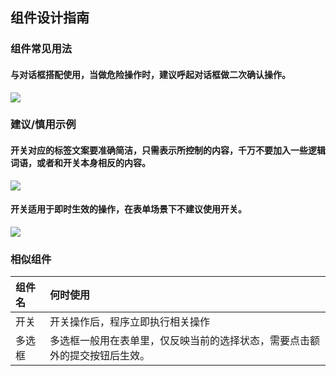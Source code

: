 ## 组件设计指南




### 组件常见用法


#### 与对话框搭配使用，当做危险操作时，建议呼起对话框做二次确认操作。

![](https://oteam-tdesign-1258344706.cos.ap-guangzhou.myqcloud.com/site/design/%E5%BC%80%E5%85%B3-%E6%95%B4%E4%BD%93%E9%A1%B5%E9%9D%A2%E5%B8%83%E5%B1%80@2x.png)




### 建议/慎用示例

#### 开关对应的标签文案要准确简洁，只需表示所控制的内容，千万不要加入一些逻辑词语，或者和开关本身相反的内容。

![](https://oteam-tdesign-1258344706.cos.ap-guangzhou.myqcloud.com/site/design/%E5%BC%80%E5%85%B3-%E6%AD%A3%E9%94%99-1.png)



#### 开关适用于即时生效的操作，在表单场景下不建议使用开关。

![](https://oteam-tdesign-1258344706.cos.ap-guangzhou.myqcloud.com/site/design/%E5%BC%80%E5%85%B3-%E6%AD%A3%E9%94%99-2.png)



### 相似组件

| 组件名 | 何时使用                                                     |
| :----- | :----------------------------------------------------------- |
| 开关   | 开关操作后，程序立即执行相关操作                             |
| 多选框 | 多选框一般用在表单里，仅反映当前的选择状态，需要点击额外的提交按钮后生效。 |
